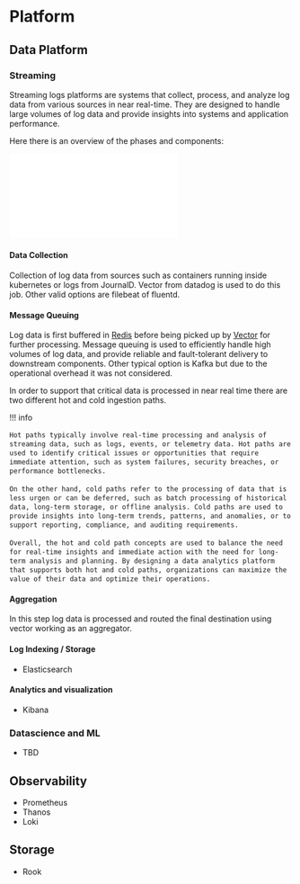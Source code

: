 # Platform

## Data Platform

### Streaming

Streaming logs platforms are systems that collect, process, and analyze log data
from various sources in near real-time. They are designed to handle large volumes of log
data and provide insights into systems and application performance.

Here there is an overview of the phases and components:

![Streaming Logs Architecture](../../img/stream_logs_arch_w.pdf)

#### __Data Collection__

Collection of log data from sources such as containers running inside kubernetes or logs from JournalD. Vector from datadog is used to do this job. Other valid options are filebeat of fluentd.

#### __Message Queuing__

Log data is first buffered in [Redis]() before being picked up by [Vector]() for further processing. Message queuing is used to efficiently handle high volumes of log data, and provide reliable and fault-tolerant delivery to downstream components. Other typical option is Kafka but due to the operational overhead it was not considered.

In order to support that critical data is processed in near real time there are two different hot and cold ingestion paths.

!!! info

    Hot paths typically involve real-time processing and analysis of streaming data, such as logs, events, or telemetry data. Hot paths are used to identify critical issues or opportunities that require immediate attention, such as system failures, security breaches, or performance bottlenecks.

    On the other hand, cold paths refer to the processing of data that is less urgen or can be deferred, such as batch processing of historical data, long-term storage, or offline analysis. Cold paths are used to provide insights into long-term trends, patterns, and anomalies, or to support reporting, compliance, and auditing requirements.

    Overall, the hot and cold path concepts are used to balance the need for real-time insights and immediate action with the need for long-term analysis and planning. By designing a data analytics platform that supports both hot and cold paths, organizations can maximize the value of their data and optimize their operations.

#### Aggregation

In this step log data is processed and routed the final destination using vector working as an aggregator.

#### Log Indexing / Storage

- Elasticsearch

#### Analytics and visualization

- Kibana

### Datascience and ML

- TBD

## Observability

- Prometheus
- Thanos
- Loki


## Storage

- Rook
